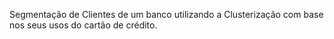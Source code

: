 Segmentação de Clientes de um banco utilizando a Clusterização com base nos seus usos do cartão de crédito.
